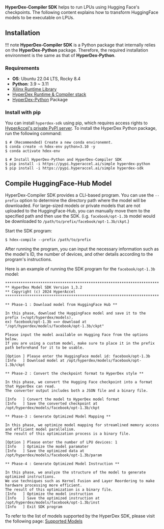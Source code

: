 **HyperDex-Compiler SDK** helps to run LPUs using Hugging Face's checkpoints. The following content explains how to transform HuggingFace models to be executable on LPUs.

## Installation

!!! note
    **HyperDex-Compiler SDK** is a Python package that internally relies on the **HyperDex-Python** package. Therefore, the required installation environment is the same as that of **HyperDex-Python**.

### Requirements

* **OS**: Ubuntu 22.04 LTS, Rocky 8.4
* **Python**: 3.9 ~ 3.11
* [Xilinx Runtime Library](./install_guide.md)
* [HyperDex Runtime & Compiler stack](./install_guide.md)
* [HyperDex-Python](./python_api.md) Package

### Install with pip
You can install `hyperdex-sdk` using pip, which requires access rights to [HyperAccel's private PyPI server](https://pypi.hyperaccel.ai). To install the HyperDex Python package, run the following command:

```shell linenums="1" hl_lines="5 6 7"
$ # (Recommended) Create a new conda environemnt.
$ conda create -n hdex-env python=3.10 -y
$ conda activate hdex-env

$ # Install HyperDex-Python and HyperDex-Compiler SDK
$ pip install -i https://pypi.hyperaccel.ai/simple hyperdex-python
$ pip install -i https://pypi.hyperaccel.ai/simple hyperdex-sdk
```

## Compile HuggingFace-Hub Model

HyperDex-Compiler SDK provides a CLI-based program. You can use the `--prefix` option to determine the directory path where the model will be downloaded. For large-sized models or private models that are not uploaded to the HuggingFace-Hub, you can manually move them to the specified path and then use the SDK. (i.g. `facebook/opt-1.3b` model would be downloaded to `/path/to/prefix/facebook/opt-1.3b/ckpt`.)


Start the SDK program:
```shell linenums="1"
$ hdex-compile --prefix /path/to/prefix
```
After running the program, you can input the necessary information such as the model's ID, the number of devices, and other details according to the program's instructions.

Here is an example of running the SDK program for the `facebook/opt-1.3b` model:
```shell linenums="1" hl_lines="14 30"
**********************************************************************
** HyperDex Model SDK Version 1.3.2
** Copyright (c) 2024 HyperAccel
**********************************************************************

** Phase-1 : Download model from HuggingFace Hub **

In this phase, download the HuggingFace model and save it to the prefix (=/opt/hyperdex/models).
ex) facebook/opt-1.3b ==> download at "/opt/hyperdex/models/facebook/opt-1.3b/ckpt"

Please input the model available on Hugging Face from the options below.
If you are using a custom model, make sure to place it in the prefix path beforehand for it to be usable.

[Option	] Please enter the HuggingFace model id: facebook/opt-1.3b
[Info	] Download model at /opt/hyperdex/models/facebook/opt-1.3b/ckpt

** Phase-2 : Convert the checkpoint format to HyperDex style **

In this phase, we convert the Hugging Face checkpoint into a format that HyperDex can read.
The converter output includes both a JSON file and a binary file.

[Info	] Convert the model to HyperDex model format
[Info	] Save the converted checkpoint at /opt/hyperdex/models/facebook/opt-1.3b/ckpt

** Phase-3 : Generate Optimized Model Mapping **

In this phase, we optimize model mapping for streamlined memory access and efficient model parallelism.
The result of this optimization process is a binary file.

[Option	] Please enter the number of LPU devices: 1
[Info	] Optimize the model paramater
[Info	] Save the optimized data at /opt/hyperdex/models/facebook/opt-1.3b/param

** Phase-4 : Generate Optimized Model Instruction **

In this phase, we analyze the structure of the model to generate optimized instructions.
We use techniques such as Kernel Fusion and Layer Reordering to make hardware processing more efficient.
The result of this optimization is a binary file.
[Info	] Optimize the model instruction
[Info	] Save the optimized instruction at /opt/hyperdex/models/facebook/opt-1.3b/inst
[Info	] Exit SDK program
```

To refer to the list of models supported by the HyperDex SDK, please visit the following page: [Supported Models](./supported_models.md)

